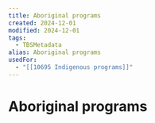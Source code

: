 ```yaml
---
title: Aboriginal programs
created: 2024-12-01
modified: 2024-12-01
tags:
  - TBSMetadata
alias: Aboriginal programs
usedFor:
  - "[[10695 Indigenous programs]]"
---
```

# Aboriginal programs
